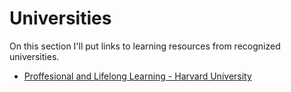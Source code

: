 # Universities

On this section I'll put links to learning resources from recognized universities.

- [Proffesional and Lifelong Learning - Harvard University](https://pll.harvard.edu/)
